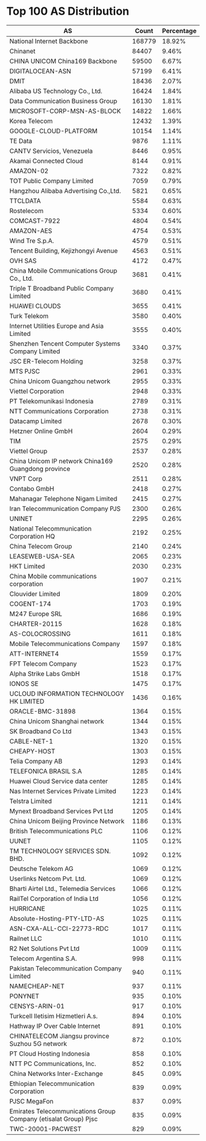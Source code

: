 # Top 100 AS Distribution
| AS | Count | Percentage |
|----|----|----|
| National Internet Backbone | 168779 | 18.92% |
| Chinanet | 84407 | 9.46% |
| CHINA UNICOM China169 Backbone | 59500 | 6.67% |
| DIGITALOCEAN-ASN | 57199 | 6.41% |
| DMIT | 18436 | 2.07% |
| Alibaba US Technology Co., Ltd. | 16424 | 1.84% |
| Data Communication Business Group | 16130 | 1.81% |
| MICROSOFT-CORP-MSN-AS-BLOCK | 14822 | 1.66% |
| Korea Telecom | 12432 | 1.39% |
| GOOGLE-CLOUD-PLATFORM | 10154 | 1.14% |
| TE Data | 9876 | 1.11% |
| CANTV Servicios, Venezuela | 8446 | 0.95% |
| Akamai Connected Cloud | 8144 | 0.91% |
| AMAZON-02 | 7322 | 0.82% |
| TOT Public Company Limited | 7059 | 0.79% |
| Hangzhou Alibaba Advertising Co.,Ltd. | 5821 | 0.65% |
| TTCLDATA | 5584 | 0.63% |
| Rostelecom | 5334 | 0.60% |
| COMCAST-7922 | 4804 | 0.54% |
| AMAZON-AES | 4754 | 0.53% |
| Wind Tre S.p.A. | 4579 | 0.51% |
| Tencent Building, Kejizhongyi Avenue | 4563 | 0.51% |
| OVH SAS | 4172 | 0.47% |
| China Mobile Communications Group Co., Ltd. | 3681 | 0.41% |
| Triple T Broadband Public Company Limited | 3680 | 0.41% |
| HUAWEI CLOUDS | 3655 | 0.41% |
| Turk Telekom | 3580 | 0.40% |
| Internet Utilities Europe and Asia Limited | 3555 | 0.40% |
| Shenzhen Tencent Computer Systems Company Limited | 3340 | 0.37% |
| JSC ER-Telecom Holding | 3258 | 0.37% |
| MTS PJSC | 2961 | 0.33% |
| China Unicom Guangzhou network | 2955 | 0.33% |
| Viettel Corporation | 2948 | 0.33% |
| PT Telekomunikasi Indonesia | 2789 | 0.31% |
| NTT Communications Corporation | 2738 | 0.31% |
| Datacamp Limited | 2678 | 0.30% |
| Hetzner Online GmbH | 2604 | 0.29% |
| TIM | 2575 | 0.29% |
| Viettel Group | 2537 | 0.28% |
| China Unicom IP network China169 Guangdong province | 2520 | 0.28% |
| VNPT Corp | 2511 | 0.28% |
| Contabo GmbH | 2418 | 0.27% |
| Mahanagar Telephone Nigam Limited | 2415 | 0.27% |
| Iran Telecommunication Company PJS | 2300 | 0.26% |
| UNINET | 2295 | 0.26% |
| National Telecommunication Corporation HQ | 2192 | 0.25% |
| China Telecom Group | 2140 | 0.24% |
| LEASEWEB-USA-SEA | 2065 | 0.23% |
| HKT Limited | 2030 | 0.23% |
| China Mobile communications corporation | 1907 | 0.21% |
| Clouvider Limited | 1809 | 0.20% |
| COGENT-174 | 1703 | 0.19% |
| M247 Europe SRL | 1686 | 0.19% |
| CHARTER-20115 | 1628 | 0.18% |
| AS-COLOCROSSING | 1611 | 0.18% |
| Mobile Telecommunications Company | 1597 | 0.18% |
| ATT-INTERNET4 | 1559 | 0.17% |
| FPT Telecom Company | 1523 | 0.17% |
| Alpha Strike Labs GmbH | 1518 | 0.17% |
| IONOS SE | 1475 | 0.17% |
| UCLOUD INFORMATION TECHNOLOGY HK LIMITED | 1436 | 0.16% |
| ORACLE-BMC-31898 | 1364 | 0.15% |
| China Unicom Shanghai network | 1344 | 0.15% |
| SK Broadband Co Ltd | 1343 | 0.15% |
| CABLE-NET-1 | 1320 | 0.15% |
| CHEAPY-HOST | 1303 | 0.15% |
| Telia Company AB | 1293 | 0.14% |
| TELEFONICA BRASIL S.A | 1285 | 0.14% |
| Huawei Cloud Service data center | 1285 | 0.14% |
| Nas Internet Services Private Limited | 1223 | 0.14% |
| Telstra Limited | 1211 | 0.14% |
| Mynext Broadband Services Pvt Ltd | 1205 | 0.14% |
| China Unicom Beijing Province Network | 1186 | 0.13% |
| British Telecommunications PLC | 1106 | 0.12% |
| UUNET | 1105 | 0.12% |
| TM TECHNOLOGY SERVICES SDN. BHD. | 1092 | 0.12% |
| Deutsche Telekom AG | 1069 | 0.12% |
| Userlinks Netcom Pvt. Ltd. | 1069 | 0.12% |
| Bharti Airtel Ltd., Telemedia Services | 1066 | 0.12% |
| RailTel Corporation of India Ltd | 1056 | 0.12% |
| HURRICANE | 1025 | 0.11% |
| Absolute-Hosting-PTY-LTD-AS | 1025 | 0.11% |
| ASN-CXA-ALL-CCI-22773-RDC | 1017 | 0.11% |
| Railnet LLC | 1010 | 0.11% |
| R2 Net Solutions Pvt Ltd | 1009 | 0.11% |
| Telecom Argentina S.A. | 998 | 0.11% |
| Pakistan Telecommunication Company Limited | 940 | 0.11% |
| NAMECHEAP-NET | 937 | 0.11% |
| PONYNET | 935 | 0.10% |
| CENSYS-ARIN-01 | 917 | 0.10% |
| Turkcell Iletisim Hizmetleri A.s. | 894 | 0.10% |
| Hathway IP Over Cable Internet | 891 | 0.10% |
| CHINATELECOM Jiangsu province Suzhou 5G network | 872 | 0.10% |
| PT Cloud Hosting Indonesia | 858 | 0.10% |
| NTT PC Communications, Inc. | 852 | 0.10% |
| China Networks Inter-Exchange | 845 | 0.09% |
| Ethiopian Telecommunication Corporation | 839 | 0.09% |
| PJSC MegaFon | 837 | 0.09% |
| Emirates Telecommunications Group Company (etisalat Group) Pjsc | 835 | 0.09% |
| TWC-20001-PACWEST | 829 | 0.09% |
